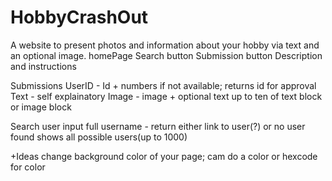# HobbyCrashOut
A website to present photos and information about your hobby via text and an optional image. 
homePage
  Search button                 Submission button
  Description and instructions

Submissions
  UserID - Id + numbers if not available; returns id for approval
  Text - self explainatory
  Image - image + optional text
  up to ten of text block or image block

Search user
  input full username - return either link to user(?) or no user found
  shows all possible users(up to 1000)

+Ideas
  change background color of your page; cam do a color or hexcode for color
